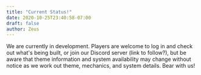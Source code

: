 ```yaml
---
title: "Current Status!"
date: 2020-10-25T23:40:58-07:00
draft: false
author: Zeus
---
```


We are currently in development. Players are welcome to log in and check out what's being built, or join our Discord server (link to follow?), but be aware that theme information and system availability may change without notice as we work out theme, mechanics, and system details. Bear with us!